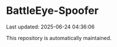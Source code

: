 # BattleEye-Spoofer

Last updated: 2025-06-24 04:36:06

This repository is automatically maintained.
